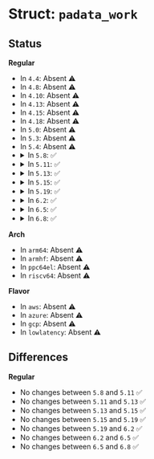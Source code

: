 # Struct: <code>padata_work</code>

## Status
<b>Regular</b>
<ul>
<li>
In <code>4.4</code>: Absent ⚠️
</li>
<li>
In <code>4.8</code>: Absent ⚠️
</li>
<li>
In <code>4.10</code>: Absent ⚠️
</li>
<li>
In <code>4.13</code>: Absent ⚠️
</li>
<li>
In <code>4.15</code>: Absent ⚠️
</li>
<li>
In <code>4.18</code>: Absent ⚠️
</li>
<li>
In <code>5.0</code>: Absent ⚠️
</li>
<li>
In <code>5.3</code>: Absent ⚠️
</li>
<li>
In <code>5.4</code>: Absent ⚠️
</li>
<li>
<details>
<summary>In <code>5.8</code>: ✅</summary>

```c
struct padata_work {
    struct work_struct pw_work;
    struct list_head pw_list;
    void *pw_data;
};
```
</details>
</li>
<li>
<details>
<summary>In <code>5.11</code>: ✅</summary>

```c
struct padata_work {
    struct work_struct pw_work;
    struct list_head pw_list;
    void *pw_data;
};
```
</details>
</li>
<li>
<details>
<summary>In <code>5.13</code>: ✅</summary>

```c
struct padata_work {
    struct work_struct pw_work;
    struct list_head pw_list;
    void *pw_data;
};
```
</details>
</li>
<li>
<details>
<summary>In <code>5.15</code>: ✅</summary>

```c
struct padata_work {
    struct work_struct pw_work;
    struct list_head pw_list;
    void *pw_data;
};
```
</details>
</li>
<li>
<details>
<summary>In <code>5.19</code>: ✅</summary>

```c
struct padata_work {
    struct work_struct pw_work;
    struct list_head pw_list;
    void *pw_data;
};
```
</details>
</li>
<li>
<details>
<summary>In <code>6.2</code>: ✅</summary>

```c
struct padata_work {
    struct work_struct pw_work;
    struct list_head pw_list;
    void *pw_data;
};
```
</details>
</li>
<li>
<details>
<summary>In <code>6.5</code>: ✅</summary>

```c
struct padata_work {
    struct work_struct pw_work;
    struct list_head pw_list;
    void *pw_data;
};
```
</details>
</li>
<li>
<details>
<summary>In <code>6.8</code>: ✅</summary>

```c
struct padata_work {
    struct work_struct pw_work;
    struct list_head pw_list;
    void *pw_data;
};
```
</details>
</li>
</ul>
<b>Arch</b>
<ul>
<li>
In <code>arm64</code>: Absent ⚠️
</li>
<li>
In <code>armhf</code>: Absent ⚠️
</li>
<li>
In <code>ppc64el</code>: Absent ⚠️
</li>
<li>
In <code>riscv64</code>: Absent ⚠️
</li>
</ul>
<b>Flavor</b>
<ul>
<li>
In <code>aws</code>: Absent ⚠️
</li>
<li>
In <code>azure</code>: Absent ⚠️
</li>
<li>
In <code>gcp</code>: Absent ⚠️
</li>
<li>
In <code>lowlatency</code>: Absent ⚠️
</li>
</ul>

## Differences
<b>Regular</b>
<ul>
<li>
No changes between <code>5.8</code> and <code>5.11</code> ✅
</li>
<li>
No changes between <code>5.11</code> and <code>5.13</code> ✅
</li>
<li>
No changes between <code>5.13</code> and <code>5.15</code> ✅
</li>
<li>
No changes between <code>5.15</code> and <code>5.19</code> ✅
</li>
<li>
No changes between <code>5.19</code> and <code>6.2</code> ✅
</li>
<li>
No changes between <code>6.2</code> and <code>6.5</code> ✅
</li>
<li>
No changes between <code>6.5</code> and <code>6.8</code> ✅
</li>
</ul>
